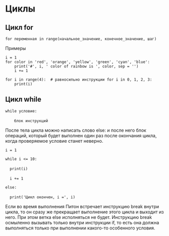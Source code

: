# Циклы

## Цикл for

`for переменная in range(начальное_значение, конечное_значение, шаг)`

Примеры

```
i = 1
for color in 'red', 'orange', 'yellow', 'green', 'cyan', 'blue':
    print('#', i, ' color of rainbow is ', color, sep = '')
    i += 1

for i in range(4):  # равносильно инструкции for i in 0, 1, 2, 3:
    print(i)
```

## Цикл while

`while условие:`

&emsp;&emsp;`блок инструкций`

После тела цикла можно написать слово else: и после него блок операций, который будет выполнен один раз после окончания цикла, когда проверяемое условие станет неверно.

`i = 1`

`while i <= 10:`

&emsp;`print(i)`

&emsp;`i += 1`

`else:`

&emsp;`print('Цикл окончен, i =', i)`

Если во время выполнения Питон встречает инструкцию break внутри цикла, то он сразу же прекращает выполнение этого цикла и выходит из него. При этом ветка else исполняться не будет. Инструкцию break осмыленно вызывать только внутри инструкции if, то есть она должна выполняться только при выполнении какого-то особенного условия.
